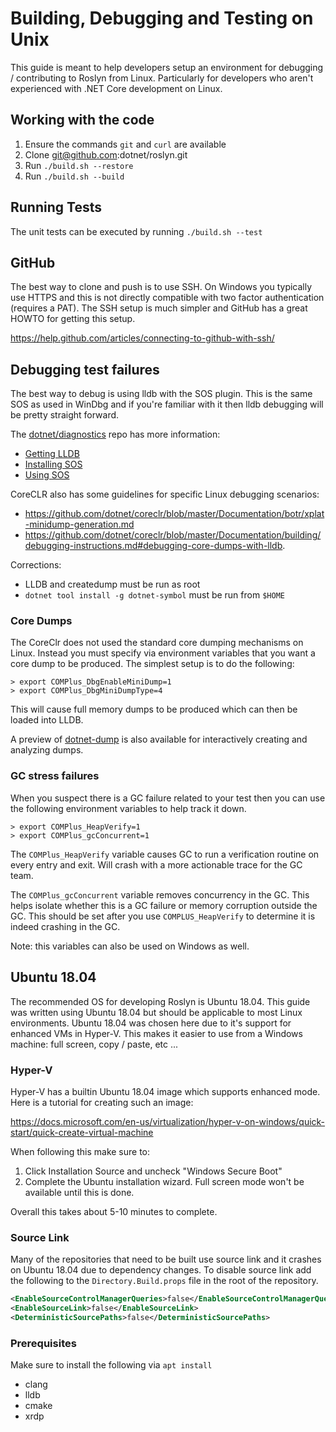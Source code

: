 # Building, Debugging and Testing on Unix
This guide is meant to help developers setup an environment for debugging / contributing to Roslyn from Linux. 
Particularly for developers who aren't experienced with .NET Core development on Linux. 

## Working with the code
1. Ensure the commands `git` and `curl` are available
1. Clone git@github.com:dotnet/roslyn.git
1. Run `./build.sh --restore`
1. Run `./build.sh --build`

## Running Tests
The unit tests can be executed by running `./build.sh --test`

## GitHub
The best way to clone and push is to use SSH. On Windows you typically use HTTPS and this is not directly compatible
with two factor authentication (requires a PAT). The SSH setup is much simpler and GitHub has a great HOWTO for 
getting this setup.

https://help.github.com/articles/connecting-to-github-with-ssh/

## Debugging test failures
The best way to debug is using lldb with the SOS plugin. This is the same SOS as used in WinDbg and if you're familiar
with it then lldb debugging will be pretty straight forward. 

The [dotnet/diagnostics](https://github.com/dotnet/diagnostics) repo has more information:

- [Getting LLDB](https://github.com/dotnet/diagnostics/blob/master/documentation/lldb/linux-instructions.md)
- [Installing SOS](https://github.com/dotnet/diagnostics/blob/master/documentation/installing-sos-instructions.md)
- [Using SOS](https://github.com/dotnet/diagnostics/blob/master/documentation/sos-debugging-extension.md)

CoreCLR also has some guidelines for specific Linux debugging scenarios:

- https://github.com/dotnet/coreclr/blob/master/Documentation/botr/xplat-minidump-generation.md
- https://github.com/dotnet/coreclr/blob/master/Documentation/building/debugging-instructions.md#debugging-core-dumps-with-lldb.

Corrections:
- LLDB and createdump must be run as root
- `dotnet tool install -g dotnet-symbol` must be run from `$HOME` 

### Core Dumps
The CoreClr does not used the standard core dumping mechanisms on Linux. Instead you must specify via 
environment variables that you want a core dump to be produced. The simplest setup is to do the following:

```
> export COMPlus_DbgEnableMiniDump=1
> export COMPlus_DbgMiniDumpType=4
```

This will cause full memory dumps to be produced which can then be loaded into LLDB.

A preview of [dotnet-dump](https://github.com/dotnet/diagnostics/blob/master/documentation/dotnet-dump-instructions.md) is also available for interactively creating and analyzing dumps.

### GC stress failures
When you suspect there is a GC failure related to your test then you can use the following environment variables
to help track it down.

```
> export COMPlus_HeapVerify=1
> export COMPlus_gcConcurrent=1
```

The `COMPlus_HeapVerify` variable causes GC to run a verification routine on every entry and exit. Will crash with
a more actionable trace for the GC team.

The `COMPlus_gcConcurrent` variable removes concurrency in the GC. This helps isolate whether this is a GC failure
or memory corruption outside the GC. This should be set after you use `COMPLUS_HeapVerify` to determine it is
indeed crashing in the GC.

Note: this variables can also be used on Windows as well.

## Ubuntu 18.04
The recommended OS for developing Roslyn is Ubuntu 18.04. This guide was written using Ubuntu 18.04 but should be 
applicable to most Linux environments. Ubuntu 18.04 was chosen here due to it's support for enhanced VMs in Hyper-V.
This makes it easier to use from a Windows machine: full screen, copy / paste, etc ...

### Hyper-V
Hyper-V has a builtin Ubuntu 18.04 image which supports enhanced mode. Here is a tutorial for creating 
such an image:

https://docs.microsoft.com/en-us/virtualization/hyper-v-on-windows/quick-start/quick-create-virtual-machine

When following this make sure to:
1. Click Installation Source and uncheck "Windows Secure Boot"
1. Complete the Ubuntu installation wizard. Full screen mode won't be available until this is done.

Overall this takes about 5-10 minutes to complete. 

### Source Link
Many of the repositories that need to be built use source link and it crashes on Ubuntu 18.04 due to dependency changes. 
To disable source link add the following to the `Directory.Build.props` file in the root of the repository.

``` xml
<EnableSourceControlManagerQueries>false</EnableSourceControlManagerQueries>
<EnableSourceLink>false</EnableSourceLink>
<DeterministicSourcePaths>false</DeterministicSourcePaths>
```
### Prerequisites

Make sure to install the following via `apt install`

- clang
- lldb 
- cmake
- xrdp
